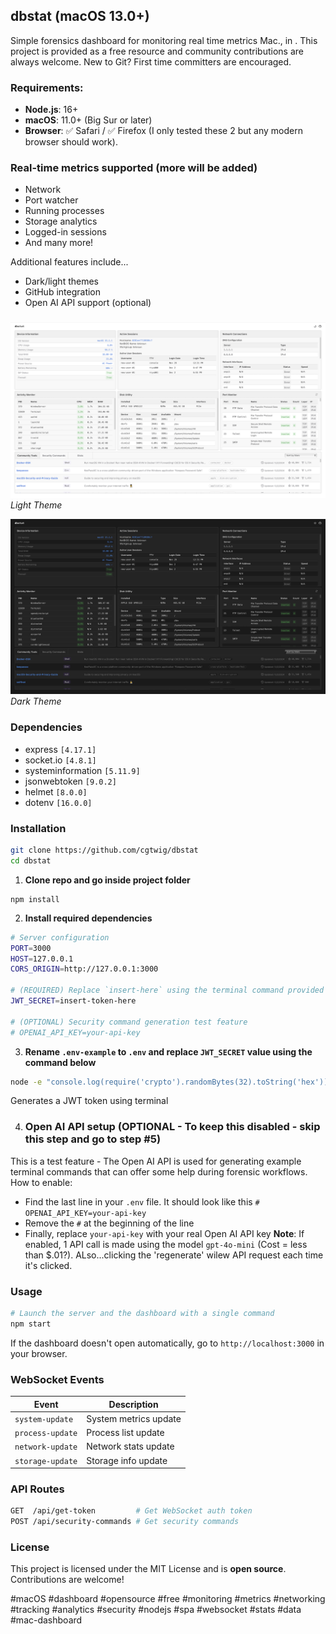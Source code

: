 ## dbstat (macOS 13.0+)
Simple forensics dashboard for monitoring real time metrics  Mac., in . 
This project is provided as a free resource and community contributions are always welcome. New to Git? First time committers are encouraged.

### Requirements:
- **Node.js**: 16+  
- **macOS**: 11.0+ (Big Sur or later)
- **Browser**: ✅ Safari / ✅ Firefox (I only tested these 2 but any modern browser should work).

### Real-time metrics supported (more will be added)
- Network
- Port watcher
- Running processes
- Storage analytics  
- Logged-in sessions
- And many more!

Additional features include...
- Dark/light themes
- GitHub integration
- Open AI API support (optional) 

### 
![Light Theme Screenshot](./assets/images/app-screenshot-light.png)  
*Light Theme*

![Dark Theme Screenshot](./assets/images/app-screenshot-dark.png)  
*Dark Theme*

### Dependencies
- express `[4.17.1]`  
- socket.io `[4.8.1]`  
- systeminformation `[5.11.9]`  
- jsonwebtoken `[9.0.2]`  
- helmet `[8.0.0]`  
- dotenv `[16.0.0]` 

### Installation

```bash
git clone https://github.com/cgtwig/dbstat
cd dbstat
```
1. **Clone repo and go inside project folder**

```
npm install
```
2. **Install required dependencies**

```bash
# Server configuration
PORT=3000
HOST=127.0.0.1
CORS_ORIGIN=http://127.0.0.1:3000

# (REQUIRED) Replace `insert-here` using the terminal command provided in README.md
JWT_SECRET=insert-token-here

# (OPTIONAL) Security command generation test feature
# OPENAI_API_KEY=your-api-key
```
3. **Rename `.env-example` to `.env` and replace `JWT_SECRET` value using the command below**
```bash
node -e "console.log(require('crypto').randomBytes(32).toString('hex'))"
```
Generates a JWT token using terminal

4. ### Open AI API setup (OPTIONAL - To keep this disabled - skip this step and go to step #5)
This is a test feature  - The Open AI API is used for generating example terminal commands that can offer some help during forensic workflows. 
How to enable: 
- Find the last line in your `.env` file. It should look like this `# OPENAI_API_KEY=your-api-key`
- Remove the `#` at the beginning of the line
- Finally, replace `your-api-key` with your real Open AI API key
**Note**: If enabled, 1 API call is made using the model `gpt-4o-mini` (Cost = less than $.01?). ALso...clicking the 'regenerate' wilew API request each time it's clicked.


### Usage

```bash
# Launch the server and the dashboard with a single command
npm start
```

If the dashboard doesn't open automatically, go to `http://localhost:3000` in your browser.  

### WebSocket Events

| Event            | Description              |  
|------------------|--------------------------|  
| `system-update`  | System metrics update    |  
| `process-update` | Process list update      |  
| `network-update` | Network stats update     |  
| `storage-update` | Storage info update      |  

### API Routes

```bash
GET  /api/get-token         # Get WebSocket auth token  
POST /api/security-commands # Get security commands  
```  

### License

This project is licensed under the MIT License and is **open source**. Contributions are welcome!

#macOS #dashboard #opensource #free #monitoring #metrics #networking #tracking #analytics #security #nodejs #spa #websocket #stats #data #mac-dashboard

